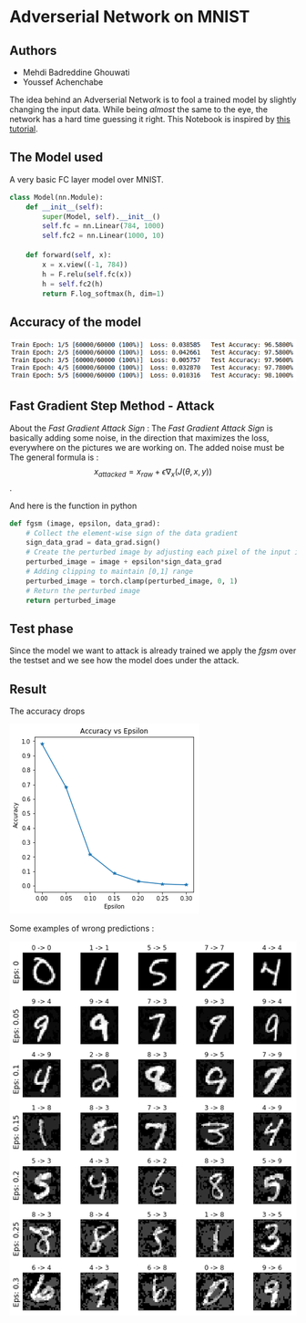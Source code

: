 # Adverserial Network on MNIST

## Authors
* Mehdi Badreddine Ghouwati
* Youssef Achenchabe

The idea behind an Adverserial Network is to fool a trained model by slightly changing the input data. While being *almost* the same to the eye, the network has a hard time guessing it right. This Notebook is inspired by [this tutorial](https://pytorch.org/tutorials/beginner/fgsm_tutorial.html?fbclid=IwAR3hPRlJOTlcb8hPXExoc4kIwBP1JVvV10rb3kRbkHniUqzSCZAXNfqi7h4).

## The Model used
A very basic FC layer model over MNIST.

```python
class Model(nn.Module):
    def __init__(self):
        super(Model, self).__init__()
        self.fc = nn.Linear(784, 1000)
        self.fc2 = nn.Linear(1000, 10)

    def forward(self, x):
        x = x.view((-1, 784))
        h = F.relu(self.fc(x))
        h = self.fc2(h)
        return F.log_softmax(h, dim=1)    
```

## Accuracy of the model
![mnist](images/model_accuracy.png)

## Fast Gradient Step Method - Attack

About the *Fast Gradient Attack Sign* :
The *Fast Gradient Attack Sign* is basically adding some noise, in the direction that maximizes the loss, everywhere on the pictures we are working on. The added noise must be The general formula is :
$$x_{attacked}=x_{raw}+\epsilon \nabla_{x}(J(\theta,x,y))$$.

And here is the function in python
 
```python 
def fgsm (image, epsilon, data_grad):
    # Collect the element-wise sign of the data gradient
    sign_data_grad = data_grad.sign()
    # Create the perturbed image by adjusting each pixel of the input image
    perturbed_image = image + epsilon*sign_data_grad
    # Adding clipping to maintain [0,1] range
    perturbed_image = torch.clamp(perturbed_image, 0, 1)
    # Return the perturbed image
    return perturbed_image
```

## Test phase
Since the model we want to attack is already trained we apply the *fgsm* over the testset and we see how the model does under the attack.


## Result

The accuracy drops 

![capture](images/accuracy_evolution.png)

Some examples of wrong predictions :

![imshow](images/prediction_after_attack.png)
